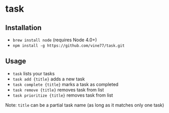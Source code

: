 # task

## Installation

- `brew install node` (requires Node 4.0+)
- `npm install -g https://github.com/vine77/task.git`

## Usage

- `task` lists your tasks
- `task add {title}` adds a new task
- `task complete {title}` marks a task as completed
- `task remove {title}` removes task from list
- `task prioritize {title}` removes task from list

Note: `title` can be a partial task name (as long as it matches only one task)
